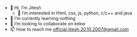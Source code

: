 - 👋 Hi, I’m Jitesh
  - 👀 I’m interested in Html, css, js, python, c/c++ and java
- 🌱 I’m currently learning nothing
- 💞️ I’m looking to collaborate on kekw
- 📫 How to reach me official.jitesh.20.10.2007@gmail.com

<!---
official-jitesh/official-jitesh is a ✨ special ✨ repository because its `README.md` (this file) appears on your GitHub profile.
You can click the Preview link to take a look at your changes.
--->
